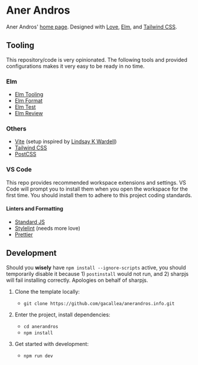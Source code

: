 # Aner Andros

Aner Andros' [home page](https://anerandros.info/). Designed with [Love](https://media.giphy.com/media/LiF9FQHuQ7owp6qxj9/giphy.gif), [Elm](https://elm-lang.org/), and [Tailwind CSS](https://tailwindcss.com/).

## Tooling

This repository/code is very opinionated. The following tools and provided configurations makes it very easy to be ready in no time.

### Elm

- [Elm Tooling](https://elm-tooling.github.io/elm-tooling-cli/)
- [Elm Format](https://github.com/avh4/elm-format)
- [Elm Test](https://package.elm-lang.org/packages/elm-explorations/test/latest/)
- [Elm Review](https://package.elm-lang.org/packages/jfmengels/elm-review/latest/)

### Others

- [Vite](https://vitejs.dev/) (setup inspired by [Lindsay K Wardell](https://github.com/lindsaykwardell/vite-elm-template))
- [Tailwind CSS](https://tailwindcss.com/)
- [PostCSS](https://postcss.org/)

### VS Code

This repo provides recommended workspace extensions and settings. VS Code will prompt you to install them when you open the workspace for the first time. You should install them to adhere to this project coding standards.

#### Linters and Formatting

- [Standard JS](https://standardjs.com/)
- [Stylelint](https://stylelint.io/) (needs more love)
- [Prettier](https://prettier.io/)

## Development

Should you **wisely** have ```npm install --ignore-scripts``` active, you should temporarily disable it because 1) ```postinstall``` would not run, and 2) sharpjs will fail installing correctly. Apologies on behalf of sharpjs.

1. Clone the template locally:

   - ```git clone https://github.com/gacallea/anerandros.info.git```

2. Enter the project, install dependencies:

   - ```cd anerandros```
   - ```npm install```

3. Get started with development:

   - ```npm run dev```
